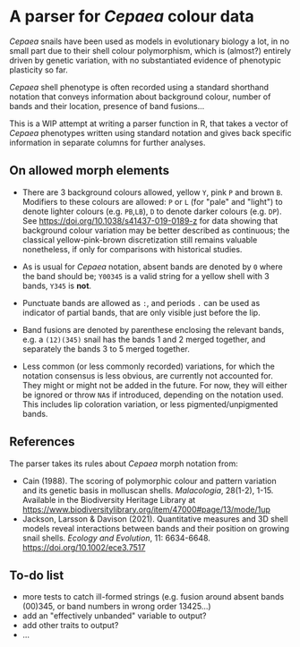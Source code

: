 # A parser for *Cepaea* colour data

*Cepaea* snails have been used as models in evolutionary biology a lot, in no small part due to their shell colour polymorphism, which is (almost?) entirely driven by genetic variation, with no substantiated evidence of phenotypic plasticity so far.  

*Cepaea* shell phenotype is often recorded using a standard shorthand notation that conveys information about background colour, number of bands and their location, presence of band fusions...  

This is a WIP attempt at writing a parser function in R, that takes a vector of *Cepaea* phenotypes written using standard notation and gives back specific information in separate columns for further analyses.

## On allowed morph elements

- There are 3 background colours allowed, yellow `Y`, pink `P` and brown `B`. Modifiers to these colours are allowed: `P` or `L` (for "pale" and "light") to denote lighter colours (e.g. `PB`,`LB`), `D` to denote darker colours (e.g. `DP`). See https://doi.org/10.1038/s41437-019-0189-z for data showing that background colour variation may be better described as continuous; the classical yellow-pink-brown discretization still remains valuable nonetheless, if only for comparisons with historical studies.

- As is usual for *Cepaea* notation, absent bands are denoted by `0` where the band should be; `Y00345` is a valid string for a yellow shell with 3 bands, `Y345` is **not**.

- Punctuate bands are allowed as `:`, and periods `.` can be used as indicator of partial bands, that are only visible just before the lip.

- Band fusions are denoted by parenthese enclosing the relevant bands, e.g. a `(12)(345)` snail has the bands 1 and 2 merged together, and separately the bands 3 to 5 merged together.

- Less common (or less commonly recorded) variations, for which the notation consensus is less obvious, are currently not accounted for. They might or might not be added in the future. For now, they will either be ignored or throw `NA`s if introduced, depending on the notation used. This includes lip coloration variation, or less pigmented/unpigmented bands.

## References
The parser takes its rules about *Cepaea* morph notation from:  
 - Cain (1988). The scoring of polymorphic colour and pattern variation and its genetic basis in molluscan shells. *Malacologia*, 28(1-2), 1-15. Available in the Biodiversity Heritage Library at https://www.biodiversitylibrary.org/item/47000#page/13/mode/1up
 - Jackson, Larsson & Davison (2021). Quantitative measures and 3D shell models reveal interactions between bands and their position on growing snail shells. *Ecology and Evolution*, 11: 6634-6648. https://doi.org/10.1002/ece3.7517 

## To-do list

- more tests to catch ill-formed strings (e.g. fusion around absent bands (00)345, or band numbers in wrong order 13425...)
- add an "effectively unbanded" variable to output?
- add other traits to output?
- ...
